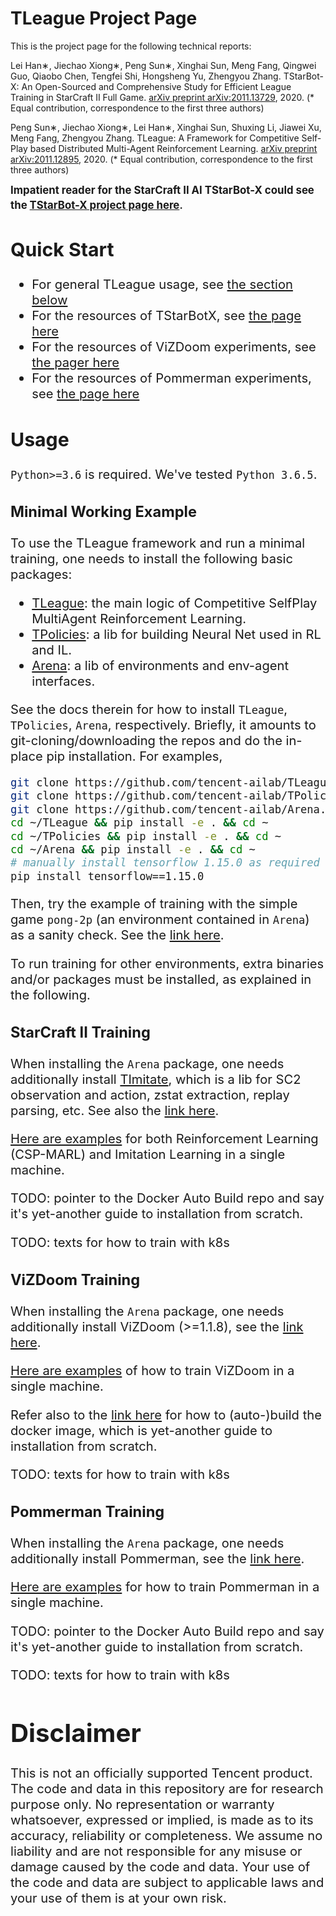 # TLeague Project Page
This is the project page for the following technical reports:

Lei Han∗, Jiechao Xiong∗, Peng Sun∗, Xinghai Sun, Meng Fang, Qingwei Guo, Qiaobo Chen, Tengfei Shi, Hongsheng Yu, Zhengyou Zhang.
TStarBot-X: An Open-Sourced and Comprehensive Study for Efficient League Training in StarCraft II Full Game.
[arXiv preprint arXiv:2011.13729](https://arxiv.org/abs/2011.13729), 2020.
(* Equal contribution, correspondence to the first three authors)

Peng Sun∗, Jiechao Xiong∗, Lei Han∗, Xinghai Sun, Shuxing Li, Jiawei Xu, Meng Fang, Zhengyou Zhang.
TLeague: A Framework for Competitive Self-Play based Distributed Multi-Agent Reinforcement Learning.
[arXiv preprint arXiv:2011.12895](https://arxiv.org/abs/2011.12895), 2020.
(* Equal contribution, correspondence to the first three authors)

<big>**Impatient reader for the StarCraft II AI TStarBot-X could see the [TStarBot-X project page here](tstarbotx/README.md)**<big>.

## Quick Start
* For general TLeague usage, see [the section below](#usage)
* For the resources of TStarBotX, see [the page here](tstarbotx/README.md)
* For the resources of ViZDoom experiments, see [the pager here](vizdoom/README.md)
* For the resources of Pommerman experiments, see [the page here](pommerman/README.md)

## Usage
`Python>=3.6` is required. We've tested `Python 3.6.5`.

### Minimal Working Example
To use the TLeague framework and run a minimal training,
one needs to install the following basic packages:
* [TLeague](https://github.com/tencent-ailab/TLeague): the main logic of Competitive SelfPlay MultiAgent Reinforcement Learning.
* [TPolicies](https://github.com/tencent-ailab/TPolicies): a lib for building Neural Net used in RL and IL.
* [Arena](https://github.com/tencent-ailab/Arena): a lib of environments and env-agent interfaces.

See the docs therein for how to install `TLeague`, `TPolicies`, `Arena`, respectively.
Briefly, 
it amounts to git-cloning/downloading the repos and do the in-place pip installation. 
For examples,
```bash
git clone https://github.com/tencent-ailab/TLeague.git ~/TLeague
git clone https://github.com/tencent-ailab/TPolicies.git ~/TPolicies
git clone https://github.com/tencent-ailab/Arena.git ~/Arena
cd ~/TLeague && pip install -e . && cd ~
cd ~/TPolicies && pip install -e . && cd ~
cd ~/Arena && pip install -e . && cd ~
# manually install tensorflow 1.15.0 as required by TPolicies
pip install tensorflow==1.15.0
``` 

Then, try the example of training with the simple game `pong-2p` (an environment contained in `Arena`) as a sanity check. 
See the [link here](https://github.com/tencent-ailab/TLeague/blob/dev-open/docs/EXAMPLE_SM.md#pong-2p).

To run training for other environments, extra binaries and/or packages must be installed, as explained in the following.

### StarCraft II Training
When installing the `Arena` package, 
one needs additionally install [TImitate](https://github.com/tencent-ailab/TImitate),
which is a lib for SC2 observation and action, zstat extraction, replay parsing, etc.
See also the [link here](https://github.com/tencent-ailab/Arena#dependencies).

[Here are examples](https://github.com/tencent-ailab/TLeague/blob/dev-open/docs/EXAMPLE_SM.md#starcraft-ii) 
for both Reinforcement Learning (CSP-MARL) and Imitation Learning in a single machine.

TODO: pointer to the Docker Auto Build repo and say it's yet-another guide to installation from scratch.

TODO: texts for how to train with k8s

### ViZDoom Training
When installing the `Arena` package, 
one needs additionally install ViZDoom (>=1.1.8), 
see the [link here](https://github.com/tencent-ailab/Arena#dependencies).

[Here are examples](https://github.com/tencent-ailab/TLeague/blob/dev-open/docs/EXAMPLE_SM.md#vizdoom)
of how to train ViZDoom in a single machine.

Refer also to the [link here](https://github.com/tencent-ailab/TLeagueVdAutoBuild.git) for how to (auto-)build the docker image,
which is yet-another guide to installation from scratch.

TODO: texts for how to train with k8s

### Pommerman Training
When installing the `Arena` package, 
one needs additionally install Pommerman, 
see the [link here](https://github.com/tencent-ailab/Arena#dependencies).

[Here are examples](https://github.com/tencent-ailab/TLeague/blob/dev-open/docs/EXAMPLE_SM.md#pommerman)
for how to train Pommerman in a single machine. 

TODO: pointer to the Docker Auto Build repo and say it's yet-another guide to installation from scratch.

TODO: texts for how to train with k8s

# Disclaimer
This is not an officially supported Tencent product.
The code and data in this repository are for research purpose only. 
No representation or warranty whatsoever, expressed or implied, is made as to its accuracy, reliability or completeness. 
We assume no liability and are not responsible for any misuse or damage caused by the code and data. 
Your use of the code and data are subject to applicable laws and your use of them is at your own risk.